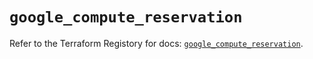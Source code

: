 # `google_compute_reservation`

Refer to the Terraform Registory for docs: [`google_compute_reservation`](https://registry.terraform.io/providers/hashicorp/google-beta/4.63.0/docs/resources/google_compute_reservation).
